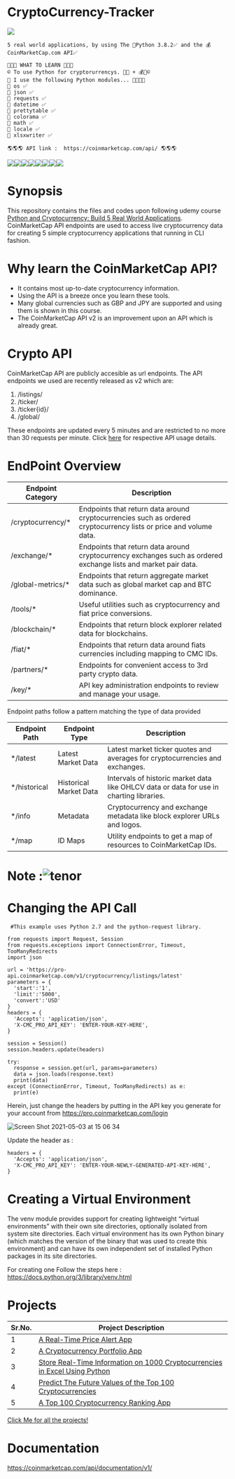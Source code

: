 # CryptoCurrency-Tracker

<img align ="center" src ="https://user-images.githubusercontent.com/26450952/116924701-3bfb6d00-ac26-11eb-91ed-e4a40b0644a8.gif" >

```
5 real world applications, by using The 🐍Python 3.8.2✅ and the 💰CoinMarketCap.com API✅

📢📢📢 WHAT TO LEARN 📢📢📢
© To use Python for cryptorurrencys. 🐍💯 + 💰💯©
📢 I use the following Python modules... 👨‍💻👨‍🎓
🔵 os ✅
🔵 json ✅
🔵 requests ✅
🔵 datetime ✅
🔵 prettytable ✅
🔵 colorama ✅
🔵 math ✅
🔵 locale ✅
🔵 xlsxwriter ✅

🌎🌎🌎 API link :  https://coinmarketcap.com/api/ 🌎🌎🌎
```
<img src="https://img.shields.io/badge/BTC-Bitcoin-brightgreen?link=https://coinmarketcap.com/"><img src="https://img.shields.io/badge/ETH-Ethereum-red?link=https://coinmarketcap.com/"><img src="https://img.shields.io/badge/BNB-Binance%20Coin-orange?link=https://coinmarketcap.com/"><img src="https://img.shields.io/badge/XRP-XRP-lightgrey?link=https://coinmarketcap.com/"><img src="https://img.shields.io/badge/DOGE-DogeCoin-yellow?link=https://coinmarketcap.com/"><img src="https://img.shields.io/badge/USDT-Tether-yellowgreen?link=https://coinmarketcap.com/"><img src="https://img.shields.io/badge/LTC-LiteCoin-green?link=https://coinmarketcap.com/"><img src="https://img.shields.io/badge/other-other-blue?link=https://coinmarketcap.com/">


# Synopsis
This repository contains the files and codes upon following udemy course [Python and Cryptocurrency: Build 5 Real World Applications](https://www.udemy.com/coinmarketcap/).
CoinMarketCap API endpoints are used to access live cryptocurrency data for creating 5 simple cryptocurrency applications that running in CLI fashion.

# Why learn the CoinMarketCap API?

- It contains most up-to-date cryptocurrency information.
- Using the API is a breeze once you learn these tools.
- Many global currencies such as GBP and JPY are supported and using them is shown in this course.
- The CoinMarketCap API v2 is an improvement upon an API which is already great.

# Crypto API
CoinMarketCap API are publicly accesible as url endpoints. The API endpoints we used are recently released as v2 which are:
1. /listings/
2. /ticker/
3. /ticker{id}/
4. /global/

These endpoints are updated every 5 minutes and are restricted to no more than 30 requests per minute. Click [here](https://coinmarketcap.com/api/) for respective API usage details.

# EndPoint Overview
Endpoint Category | Description |
--- | --- | 
| /cryptocurrency/*	| Endpoints that return data around cryptocurrencies such as ordered cryptocurrency lists or price and volume data.|
| /exchange/* |	Endpoints that return data around cryptocurrency exchanges such as ordered exchange lists and market pair data.|
| /global-metrics/* |	Endpoints that return aggregate market data such as global market cap and BTC dominance.|
| /tools/*	| Useful utilities such as cryptocurrency and fiat price conversions.|
| /blockchain/*	| Endpoints that return block explorer related data for blockchains.|
| /fiat/*|	Endpoints that return data around fiats currencies including mapping to CMC IDs.|
|/partners/*	| Endpoints for convenient access to 3rd party crypto data.|
|/key/* |	API key administration endpoints to review and manage your usage.|


Endpoint paths follow a pattern matching the type of data provided

|Endpoint Path	| Endpoint Type |	Description |
--- | --- | --- |
|*/latest	| Latest Market Data |	Latest market ticker quotes and averages for cryptocurrencies and exchanges.|
|*/historical	| Historical Market Data	|Intervals of historic market data like OHLCV data or data for use in charting libraries.|
|*/info	| Metadata |	Cryptocurrency and exchange metadata like block explorer URLs and logos.|
|*/map	| ID Maps |	Utility endpoints to get a map of resources to CoinMarketCap IDs.|

# Note :![tenor](https://user-images.githubusercontent.com/26450952/116926194-1a9b8080-ac28-11eb-9391-78166dfc853f.gif)

# Changing the API Call
```
 #This example uses Python 2.7 and the python-request library.

from requests import Request, Session
from requests.exceptions import ConnectionError, Timeout, TooManyRedirects
import json

url = 'https://pro-api.coinmarketcap.com/v1/cryptocurrency/listings/latest'
parameters = {
  'start':'1',
  'limit':'5000',
  'convert':'USD'
}
headers = {
  'Accepts': 'application/json',
  'X-CMC_PRO_API_KEY': 'ENTER-YOUR-KEY-HERE',
}

session = Session()
session.headers.update(headers)

try:
  response = session.get(url, params=parameters)
  data = json.loads(response.text)
  print(data)
except (ConnectionError, Timeout, TooManyRedirects) as e:
  print(e)
```

Herein, just change the headers by putting in the API key you generate for your account from https://pro.coinmarketcap.com/login

![Screen Shot 2021-05-03 at 15 06 34](https://user-images.githubusercontent.com/26450952/116922591-98a95880-ac23-11eb-9081-44632acc54ca.jpg)


Update the header as :

```
headers = {
  'Accepts': 'application/json',
  'X-CMC_PRO_API_KEY': 'ENTER-YOUR-NEWLY-GENERATED-API-KEY-HERE',
}
```

# Creating a Virtual Environment
The venv module provides support for creating lightweight “virtual environments” with their own site directories, optionally isolated from system site directories. Each virtual environment has its own Python binary (which matches the version of the binary that was used to create this environment) and can have its own independent set of installed Python packages in its site directories.

For creating one Follow the steps here : https://docs.python.org/3/library/venv.html


# Projects
Sr.No. |Project Description|
---|---|
1|[A Real-Time Price Alert App](https://github.com/baggy2797/CryptoCurrency-Tracker/blob/main/projects/coincap_cryptoalert.py)|
2|[A Cryptocurrency Portfolio App](https://github.com/baggy2797/CryptoCurrency-Tracker/blob/main/projects/coincap_cryptocurrencyportfolio.py)|
3|[Store Real-Time Information on 1000 Cryptocurrencies in Excel Using Python](https://github.com/baggy2797/CryptoCurrency-Tracker/blob/main/projects/coincap_excelwriter.py)|
4|[Predict The Future Values of the Top 100 Cryptocurrencies](https://github.com/baggy2797/CryptoCurrency-Tracker/blob/main/projects/coincap_futurevalues.py)|
5|[A Top 100 Cryptocurrency Ranking App](https://github.com/baggy2797/CryptoCurrency-Tracker/blob/main/projects/coincap_top100Crypto.py)|

[Click Me for all the projects!](https://github.com/baggy2797/CryptoCurrency-Tracker/tree/main/projects)

# Documentation
https://coinmarketcap.com/api/documentation/v1/
